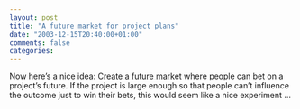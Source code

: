 ```yaml
---
layout: post
title: "A future market for project plans"
date: "2003-12-15T20:40:00+01:00"
comments: false
categories: 
---
```


<p>Now here&#8217;s a nice idea: <a href="http://rover.cs.northwestern.edu/~surana/blog/past/000137.html" title="Green Hat Journal: Project Plans">Create a future market</a> where people can bet on a project&#8217;s future. If the project is large enough so that people can&#8217;t influence the outcome just to win their bets, this would seem like a nice experiment &#8230;</p>



